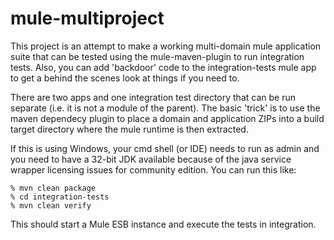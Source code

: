 # mule-multiproject

This project is an attempt to make a working multi-domain mule application suite that can be tested using the
mule-maven-plugin to run integration tests. Also, you can add 'backdoor' code to the integration-tests mule app
to get a behind the scenes look at things if you need to.

There are two apps and one integration test directory that can be run separate (i.e. it is not a module of the parent).
The basic 'trick' is to use the maven dependecy plugin to place a domain and application ZIPs into a build target
directory where the mule runtime is then extracted.

If this is using Windows, your cmd shell (or IDE) needs to run as admin and you need to have a 32-bit JDK available
because of the java service wrapper licensing issues for community edition. You can run this like:

    % mvn clean package
    % cd integration-tests
    % mvn clean verify

This should start a Mule ESB instance and execute the tests in integration.
